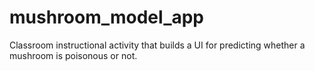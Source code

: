 # mushroom_model_app
Classroom instructional activity that builds a UI for predicting whether a mushroom is poisonous or not. 
